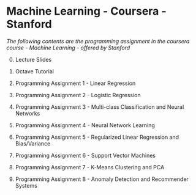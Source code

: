 # Machine Learning - Coursera - Stanford

*The following contents are the programming assignment in the coursera course - Machine Learning - offered by Stanford*

0. Lecture Slides

1. Octave Tutorial

2. Programming Assignment 1 - Linear Regression

3. Programming Assignment 2 - Logistic Regression

4. Programming Assignment 3 - Multi-class Classification and Neural Networks

5. Programming Assignment 4 - Neural Network Learning

6. Programming Assignment 5 - Regularized Linear Regression and Bias/Variance

7. Programming Assignment 6 - Support Vector Machines

8. Programming Assignment 7 - K-Means Clustering and PCA

9. Programming Assignment 8 - Anomaly Detection and Recommender Systems

